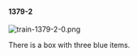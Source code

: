 #### 1379-2
![train-1379-2-0.png](https://github.com/lil-lab/nlvr/raw/master/nlvr/train/images/27/train-1379-2-0.png "train-1379-2-0.png")

There is a box with three blue items.